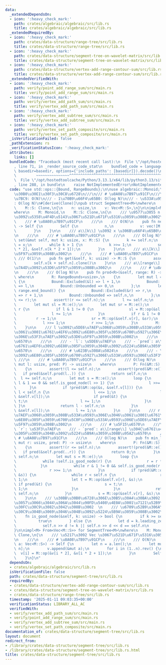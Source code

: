 ```yaml
---
data:
  _extendedDependsOn:
  - icon: ':heavy_check_mark:'
    path: crates/algebraic/algebraic/src/lib.rs
    title: crates/algebraic/algebraic/src/lib.rs
  _extendedRequiredBy:
  - icon: ':heavy_check_mark:'
    path: crates/data-structure/range-tree/src/lib.rs
    title: crates/data-structure/range-tree/src/lib.rs
  - icon: ':heavy_check_mark:'
    path: crates/data-structure/segment-tree-on-wavelet-matrix/src/lib.rs
    title: crates/data-structure/segment-tree-on-wavelet-matrix/src/lib.rs
  - icon: ':heavy_check_mark:'
    path: crates/data-structure/vertex-add-range-contour-sum/src/lib.rs
    title: crates/data-structure/vertex-add-range-contour-sum/src/lib.rs
  _extendedVerifiedWith:
  - icon: ':heavy_check_mark:'
    path: verify/point_add_range_sum/src/main.rs
    title: verify/point_add_range_sum/src/main.rs
  - icon: ':heavy_check_mark:'
    path: verify/vertex_add_path_sum/src/main.rs
    title: verify/vertex_add_path_sum/src/main.rs
  - icon: ':heavy_check_mark:'
    path: verify/vertex_add_subtree_sum/src/main.rs
    title: verify/vertex_add_subtree_sum/src/main.rs
  - icon: ':heavy_check_mark:'
    path: verify/vertex_set_path_composite/src/main.rs
    title: verify/vertex_set_path_composite/src/main.rs
  _isVerificationFailed: false
  _pathExtension: rs
  _verificationStatusIcon: ':heavy_check_mark:'
  attributes:
    links: []
  bundledCode: "Traceback (most recent call last):\n  File \"/opt/hostedtoolcache/Python/3.13.1/x64/lib/python3.13/site-packages/onlinejudge_verify/documentation/build.py\"\
    , line 71, in _render_source_code_stat\n    bundled_code = language.bundle(stat.path,\
    \ basedir=basedir, options={'include_paths': [basedir]}).decode()\n          \
    \         ~~~~~~~~~~~~~~~^^^^^^^^^^^^^^^^^^^^^^^^^^^^^^^^^^^^^^^^^^^^^^^^^^^^^^^^^^^^^^^^^^\n\
    \  File \"/opt/hostedtoolcache/Python/3.13.1/x64/lib/python3.13/site-packages/onlinejudge_verify/languages/rust.py\"\
    , line 288, in bundle\n    raise NotImplementedError\nNotImplementedError\n"
  code: "use std::ops::{Bound, RangeBounds};\n\nuse algebraic::Monoid;\n\n/// \u30BB\
    \u30B0\u30E1\u30F3\u30C8\u6728\n///\n/// # \u8A08\u7B97\u91CF\n///\n/// - \u69CB\
    \u7BC9: O(N)\n/// - 1\u70B9\u66F4\u65B0: O(log N)\n/// - \u533A\u9593\u53D6\u5F97\
    : O(log N)\n#[derive(Clone)]\npub struct SegmentTree<M>\nwhere\n    M: Monoid,\n\
    \    M::S: Clone,\n{\n    n: usize,\n    v: Vec<M::S>,\n}\n\nimpl<M> SegmentTree<M>\n\
    where\n    M: Monoid,\n    M::S: Clone,\n{\n    /// \u9577\u3055 n \u306E\u5217\
    \u3092\u5358\u4F4D\u5143\u3067\u521D\u671F\u5316\u3059\u308B\u3002\n    ///\n\
    \    /// # \u8A08\u7B97\u91CF\n    ///\n    /// O(N)\n    pub fn new(n: usize)\
    \ -> Self {\n        Self {\n            n,\n            v: vec![M::e(); n * 2],\n\
    \        }\n    }\n\n    /// a\\[k\\] \u3092 x \u306B\u66F4\u65B0\u3059\u308B\u3002\
    \n    ///\n    /// # \u8A08\u7B97\u91CF\n    ///\n    /// O(log N)\n    pub fn\
    \ set(&mut self, mut k: usize, x: M::S) {\n        k += self.n;\n        self.v[k]\
    \ = x;\n        while k > 1 {\n            k >>= 1;\n            self.v[k] = M::op(&self.v[k\
    \ * 2], &self.v[k * 2 + 1]);\n        }\n    }\n\n    /// a\\[k\\] \u3092\u53D6\
    \u5F97\u3059\u308B\u3002\n    ///\n    /// # \u8A08\u7B97\u91CF\n    ///\n   \
    \ /// O(1)\n    pub fn get(&self, k: usize) -> M::S {\n        assert!(k < self.n);\n\
    \        self.v[k + self.n].clone()\n    }\n\n    /// a\\[range\\] \u306E\u7DCF\
    \u7A4D\u3092\u53D6\u5F97\u3059\u308B\u3002\n    ///\n    /// # \u8A08\u7B97\u91CF\
    \n    ///\n    /// O(log N)\n    pub fn prod<R>(&self, range: R) -> M::S\n   \
    \ where\n        R: RangeBounds<usize>,\n    {\n        let mut l = match range.start_bound()\
    \ {\n            Bound::Excluded(&l) => l + 1,\n            Bound::Included(&l)\
    \ => l,\n            Bound::Unbounded => 0,\n        };\n        let mut r = match\
    \ range.end_bound() {\n            Bound::Excluded(&r) => r,\n            Bound::Included(&r)\
    \ => r + 1,\n            Bound::Unbounded => self.n,\n        };\n        assert!(l\
    \ <= r);\n        assert!(r <= self.n);\n        l += self.n;\n        r += self.n;\n\
    \        let mut sl = M::e();\n        let mut sr = M::e();\n        while l <\
    \ r {\n            if l & 1 != 0 {\n                sl = M::op(&sl, &self.v[l]);\n\
    \                l += 1;\n            }\n            if r & 1 != 0 {\n       \
    \         r -= 1;\n                sr = M::op(&self.v[r], &sr);\n            }\n\
    \            l >>= 1;\n            r >>= 1;\n        }\n        M::op(&sl, &sr)\n\
    \    }\n\n    /// l \u3092\u5DE6\u7AEF\u3068\u3059\u308B\u533A\u9593\u306E\u3046\
    \u3061\u3001\u6761\u4EF6\u3092\u6E80\u305F\u3059\u6700\u5927\u306E\u533A\u9593\
    \u306E\u53F3\u7AEF\u3092\u53D6\u5F97\u3059\u308B\u3002\n    ///\n    /// # \u5F15\
    \u6570\n    ///\n    /// - `l`: \u5DE6\u7AEF\n    /// - `pred`: a\\[range\\] \u304C\
    \u6761\u4EF6\u3092\u6E80\u305F\u3059\u304B\u3092\u5224\u5B9A\u3059\u308B\u95A2\
    \u6570\n    ///\n    /// # \u623B\u308A\u5024\n    ///\n    /// - \u6761\u4EF6\
    \u3092\u6E80\u305F\u3059\u6700\u5927\u306E\u533A\u9593\u306E\u53F3\u7AEF\n   \
    \ ///\n    /// # \u8A08\u7B97\u91CF\n    ///\n    /// O(log N)\n    pub fn max_right<P>(&self,\
    \ mut l: usize, pred: P) -> usize\n    where\n        P: Fn(&M::S) -> bool,\n\
    \    {\n        assert!(l <= self.n);\n        assert!(pred(&M::e()));\n     \
    \   if pred(&self.prod(l..)) {\n            return self.n;\n        }\n      \
    \  l += self.n;\n        let mut s = M::e();\n        loop {\n            while\
    \ l & 1 == 0 && self.is_good_node(l >> 1) {\n                l >>= 1;\n      \
    \      }\n            if !pred(&M::op(&s, &self.v[l])) {\n                while\
    \ l < self.n {\n                    l <<= 1;\n                    let t = M::op(&s,\
    \ &self.v[l]);\n                    if pred(&t) {\n                        s =\
    \ t;\n                        l += 1;\n                    }\n               \
    \ }\n                return l - self.n;\n            }\n            s = M::op(&s,\
    \ &self.v[l]);\n            l += 1;\n        }\n    }\n\n    /// r \u3092\u53F3\
    \u7AEF\u3068\u3059\u308B\u533A\u9593\u306E\u3046\u3061\u3001\u6761\u4EF6\u3092\
    \u6E80\u305F\u3059\u6700\u5C0F\u306E\u533A\u9593\u306E\u5DE6\u7AEF\u3092\u53D6\
    \u5F97\u3059\u308B\u3002\n    ///\n    /// # \u5F15\u6570\n    ///\n    /// -\
    \ `r`: \u53F3\u7AEF\n    /// - `pred`: a\\[range\\] \u304C\u6761\u4EF6\u3092\u6E80\
    \u305F\u3059\u304B\u3092\u5224\u5B9A\u3059\u308B\u95A2\u6570\n    ///\n    ///\
    \ # \u8A08\u7B97\u91CF\n    ///\n    /// O(log N)\n    pub fn min_left<P>(&self,\
    \ mut r: usize, pred: P) -> usize\n    where\n        P: Fn(&M::S) -> bool,\n\
    \    {\n        assert!(r <= self.n);\n        assert!(pred(&M::e()));\n     \
    \   if pred(&self.prod(..r)) {\n            return 0;\n        }\n        r +=\
    \ self.n;\n        let mut s = M::e();\n        loop {\n            r -= 1;\n\
    \            while !self.is_good_node(r) {\n                r = r * 2 + 1;\n \
    \           }\n            while r & 1 != 0 && self.is_good_node(r >> 1) {\n \
    \               r >>= 1;\n            }\n            if !pred(&M::op(&self.v[r],\
    \ &s)) {\n                while r < self.n {\n                    r = r * 2 +\
    \ 1;\n                    let t = M::op(&self.v[r], &s);\n                   \
    \ if pred(&t) {\n                        s = t;\n                        r -=\
    \ 1;\n                    }\n                }\n                return r + 1 -\
    \ self.n;\n            }\n            s = M::op(&self.v[r], &s);\n        }\n\
    \    }\n\n    /// \u30BB\u30B0\u6728\u306E\u30B5\u30A4\u30BA\u3092 2 \u51AA\u306B\
    \u3057\u3066\u3044\u306A\u3044\u90FD\u5408\u4E0A\u3001\u7121\u52B9\u306A\u30CE\
    \u30FC\u30C9\u3082\u3042\u308B\u3002  \n    /// \u6709\u52B9\u306A\u30CE\u30FC\
    \u30C9\u304B\u3069\u3046\u304B\u3092\u5224\u5B9A\u3059\u308B\u3002\n    #[inline]\n\
    \    fn is_good_node(&self, k: usize) -> bool {\n        if k >= self.n {\n  \
    \          true\n        } else {\n            let d = k.leading_zeros() - self.n.leading_zeros();\n\
    \            self.n >> d != k || self.n >> d << d == self.n\n        }\n    }\n\
    }\n\nimpl<M> From<Vec<M::S>> for SegmentTree<M>\nwhere\n    M: Monoid,\n    M::S:\
    \ Clone,\n{\n    /// \u5217\u3092 Vec \u3067\u521D\u671F\u5316\u3059\u308B\u3002\
    \n    ///\n    /// # \u8A08\u7B97\u91CF\n    ///\n    /// O(N)\n    fn from(mut\
    \ a: Vec<M::S>) -> Self {\n        let n = a.len();\n        let mut v = vec![M::e();\
    \ n];\n        v.append(&mut a);\n        for i in (1..n).rev() {\n          \
    \  v[i] = M::op(&v[i * 2], &v[i * 2 + 1]);\n        }\n        Self { n, v }\n\
    \    }\n}\n"
  dependsOn:
  - crates/algebraic/algebraic/src/lib.rs
  isVerificationFile: false
  path: crates/data-structure/segment-tree/src/lib.rs
  requiredBy:
  - crates/data-structure/vertex-add-range-contour-sum/src/lib.rs
  - crates/data-structure/segment-tree-on-wavelet-matrix/src/lib.rs
  - crates/data-structure/range-tree/src/lib.rs
  timestamp: '2025-01-11 09:03:35+00:00'
  verificationStatus: LIBRARY_ALL_AC
  verifiedWith:
  - verify/vertex_add_path_sum/src/main.rs
  - verify/point_add_range_sum/src/main.rs
  - verify/vertex_add_subtree_sum/src/main.rs
  - verify/vertex_set_path_composite/src/main.rs
documentation_of: crates/data-structure/segment-tree/src/lib.rs
layout: document
redirect_from:
- /library/crates/data-structure/segment-tree/src/lib.rs
- /library/crates/data-structure/segment-tree/src/lib.rs.html
title: crates/data-structure/segment-tree/src/lib.rs
---
```

